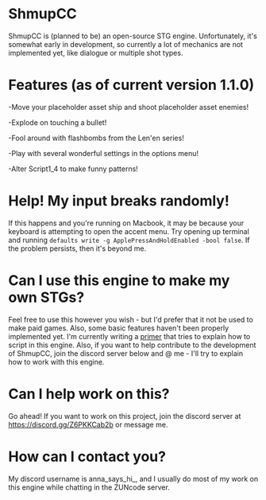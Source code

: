 # ShmupCC
ShmupCC is (planned to be) an open-source STG engine. Unfortunately, it's somewhat early in development, so currently a lot of mechanics are not implemented yet, like dialogue or multiple shot types.



# Features (as of current version 1.1.0)
-Move your placeholder asset ship and shoot placeholder asset enemies!

-Explode on touching a bullet!

-Fool around with flashbombs from the Len'en series!

-Play with several wonderful settings in the options menu!

-Alter Script1_4 to make funny patterns!

# Help! My input breaks randomly!
If this happens and you're running on Macbook, it may be because your keyboard is attempting to open the accent menu. Try opening up terminal and running ``defaults write -g ApplePressAndHoldEnabled -bool false``. If the problem persists, then it's beyond me.

# Can I use this engine to make my own STGs?
Feel free to use this however you wish - but I'd prefer that it not be used to make paid games. Also, some basic features haven't been properly implemented yet. I'm currently writing a [primer](https://annasayshi.github.io/#b=shmupCC-tutorial/&p=1) that tries to explain how to script in this engine. Also, if you want to help contribute to the development of ShmupCC, join the discord server below and @ me - I'll try to explain how to work with this engine.

# Can I help work on this?
Go ahead! If you want to work on this project, join the discord server at https://discord.gg/Z6PKKCab2b or message me.

# How can I contact you?
My discord username is anna_says_hi_, and I usually do most of my work on this engine while chatting in the ZUNcode server.

